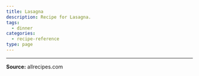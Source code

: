 ```yaml
---
title: Lasagna
description: Recipe for Lasagna.
tags:
  - dinner
categories:
  - recipe-reference
type: page
---
```


---

**Source:** allrecipes.com